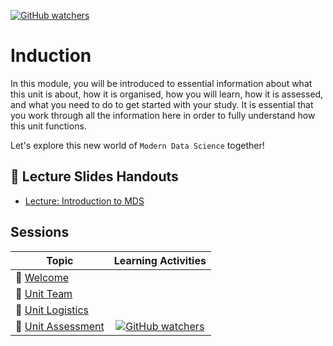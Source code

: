 [![GitHub watchers](https://img.shields.io/badge/tulip--lab-Modern--Data--Science-brightgreen)](../README.md)

# Induction

In this module, you will be introduced to essential information about what this unit is about, how it is organised, how you will learn, how it is assessed, and what you need to do to get started with your study. It is essential that you work through all the information here in order to fully understand how this unit functions.

Let's explore this new world of `Modern Data Science` together!

## :notebook_with_decorative_cover: Lecture Slides Handouts

- [Lecture: Introduction to MDS](https://github.com/tulip-lab/handouts/blob/main/mds/SIT742W01.pdf)  

## Sessions

| Topic         | Learning Activities           |  
| ------------- |:-------------:|  
| :page_with_curl: [Welcome](M00A-Welcome.md) |
| :page_with_curl: [Unit Team](M00B-Team.md)
| :page_with_curl: [Unit Logistics](M00C-Logistics.md)
| :page_with_curl: [Unit Assessment](M00D-Assessment.md) | [![GitHub watchers](https://img.shields.io/badge/MDS-Learning--Activity-yellow)](M00D-Assessment.md#Activity) | 
